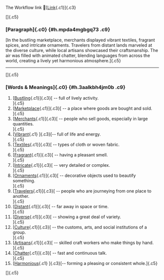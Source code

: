 The Workflow link
👏[[Link](https://www.google.com/url?q=http://www.google.com&sa=D&source=editors&ust=1761007085103871&usg=AOvVaw29LMHEjLPc5uXcoirfxq3u){.c1}]{.c3}

[]{.c5}

### [Paragraph]{.c0} {#h.mpda4mgbgq73 .c9}

[In the bustling marketplace, merchants displayed vibrant textiles,
fragrant spices, and intricate ornaments. Travelers from distant lands
marveled at the diverse culture, while local artisans showcased their
craftsmanship. The air was filled with animated chatter, blending
languages from across the world, creating a lively yet harmonious
atmosphere.]{.c5}

------------------------------------------------------------------------

[]{.c5}

### [Words & Meanings]{.c0} {#h.3aalkbh4jm0b .c9}

1.  [[Bustling](https://www.google.com/url?q=http://www.google.com&sa=D&source=editors&ust=1761007085105058&usg=AOvVaw3eIuyTU00kIRvQwQ3uAdut){.c1}]{.c3}[ --
    full of lively activity.\
    ]{.c5}
2.  [[Marketplace](https://www.google.com/url?q=http://www.google.com&sa=D&source=editors&ust=1761007085105361&usg=AOvVaw1QJCQ1BkMX34I9xTIeIcH3){.c1}]{.c3}[ --
    a place where goods are bought and sold.\
    ]{.c5}
3.  [[Merchants](https://www.google.com/url?q=http://www.google.com&sa=D&source=editors&ust=1761007085105685&usg=AOvVaw1DNecnShX-jiVy0ZsKVsoe){.c1}]{.c3}[ --
    people who sell goods, especially in large quantities.\
    ]{.c5}
4.  [[Vibrant](https://www.google.com/url?q=http://www.google.com&sa=D&source=editors&ust=1761007085106024&usg=AOvVaw2h_hgLaLNNh6yRfjt5Km7e){.c1}
    ]{.c3}[-- full of life and energy.\
    ]{.c5}
5.  [[Textiles](https://www.google.com/url?q=http://www.google.com&sa=D&source=editors&ust=1761007085106312&usg=AOvVaw0j6iBBqnbcTl7qAkOtqUME){.c1}]{.c3}[ --
    types of cloth or woven fabric.\
    ]{.c5}
6.  [[Fragrant](https://www.google.com/url?q=http://www.google.com&sa=D&source=editors&ust=1761007085106589&usg=AOvVaw0WrmKfU-pH7fbmBenxDupR){.c1}]{.c3}[ --
    having a pleasant smell.\
    ]{.c5}
7.  [[Intricate](https://www.google.com/url?q=http://www.google.com&sa=D&source=editors&ust=1761007085106843&usg=AOvVaw01mdLehTzjz_DfttpX_C-F){.c1}]{.c3}[ --
    very detailed or complex.\
    ]{.c5}
8.  [[Ornaments](https://www.google.com/url?q=http://www.google.com&sa=D&source=editors&ust=1761007085107014&usg=AOvVaw2upcK_-E1MRjAEfOWcCSJG){.c1}]{.c3}[ --
    decorative objects used to beautify something.\
    ]{.c5}
9.  [[Travelers](https://www.google.com/url?q=http://www.google.com&sa=D&source=editors&ust=1761007085107200&usg=AOvVaw0N5QPDp7VcixslZ3ym79B3){.c1}]{.c3}[ --
    people who are journeying from one place to another.\
    ]{.c5}
10. [[Distant](https://www.google.com/url?q=http://www.google.com&sa=D&source=editors&ust=1761007085107470&usg=AOvVaw2F1jpHhfzh7TF_Jpkmc5n8){.c1}]{.c3}[ --
    far away in space or time.\
    ]{.c5}
11. [[Diverse](https://www.google.com/url?q=http://www.google.com&sa=D&source=editors&ust=1761007085107710&usg=AOvVaw0FcrLnjEEiJ7hkMYxjZxZt){.c1}]{.c3}[ --
    showing a great deal of variety.\
    ]{.c5}
12. [[Culture](https://www.google.com/url?q=http://www.google.com&sa=D&source=editors&ust=1761007085107964&usg=AOvVaw1aYLMmYpdBBU5rdzVAn1es){.c1}]{.c3}[ --
    the customs, arts, and social institutions of a group.\
    ]{.c5}
13. [[Artisans](https://www.google.com/url?q=http://www.google.com&sa=D&source=editors&ust=1761007085108216&usg=AOvVaw3JQJ4Yv9MQof0MogF1iDtt){.c1}]{.c3}[ --
    skilled craft workers who make things by hand.\
    ]{.c5}
14. [[Chatter](https://www.google.com/url?q=http://www.google.com&sa=D&source=editors&ust=1761007085108404&usg=AOvVaw04nDmcmBiYeBbt0M16irat){.c1}]{.c3}[ --
    fast and continuous talk.\
    ]{.c5}
15. [[Harmonious](https://www.google.com/url?q=http://www.google.com&sa=D&source=editors&ust=1761007085108562&usg=AOvVaw1BCLc1mTF1d9_9mi6Oh_by){.c1}
    ]{.c3}[-- forming a pleasing or consistent whole.]{.c5}

[]{.c5}
